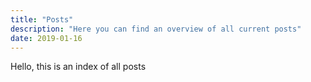 ```yaml
---
title: "Posts"
description: "Here you can find an overview of all current posts"
date: 2019-01-16
---
```


Hello, this is an index of all posts

